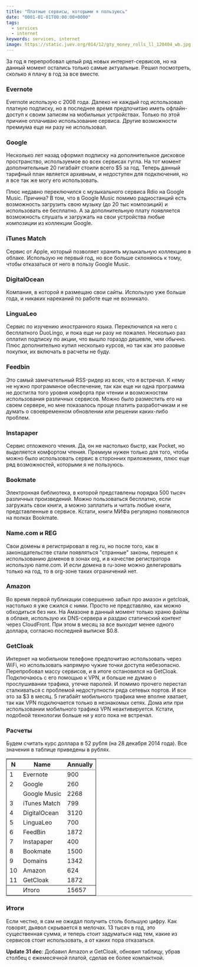 ```yaml
---
title: "Платные сервисы, которыми я пользуюсь"
date: "0001-01-01T00:00:00+0000"
tags:
  - services
  - internet
keywords: services, internet
image: https://static.juev.org/014/12/gty_money_rolls_ll_120404_wb.jpg
---
```

За год я перепробовал целый ряд новых интернет-сервисов, но на данный момент остались только самые актуальные. Решил посмотреть, сколько я плачу в год за все вместе.

### Evernote<a id="sec-1-1" name="sec-1-1"></a>

Evernote использую с 2008 года. Далеко не каждый год использовал платную подписку, но в последнее время предпочитаю иметь офлайн-доступ к своим записям на мобильных устройствах. Только по этой причине оплачиваю использование сервиса. Другие возможности премиума еще ни разу не использовал.

### Google<a id="sec-1-2" name="sec-1-2"></a>

Несколько лет назад оформил подписку на дополнительное дисковое пространство, используемое во всех сервисах гугла. На тот момент дополнительные 20 гигабайт стоили всего $5 за год. Теперь данный тарифный план является архивным, и недоступен для подключения, но я все так же могу его использовать.

Плюс недавно переключился с музыкального сервиса Rdio на Google Music. Причина? В том, что в Google Music помимо радиостанций есть возможность загрузить свою музыку (до 20 тыс композиций) и использовать ее бесплатно. А за дополнительную плату появляется возможность слушать и загружать на свои устройства любые композиции из коллекции Google.

### iTunes Match<a id="sec-1-3" name="sec-1-3"></a>

Сервис от Apple, который позволяет хранить музыкальную коллекцию в облаке. Использую не первый год, но все больше склоняюсь к тому, чтобы отказаться от него в пользу Google Music.

### DigitalOcean<a id="sec-1-4" name="sec-1-4"></a>

Компания, в которой я размещаю свои сайты. Использую уже больше года, и никаких нареканий по работе еще не возникало.

### LinguaLeo<a id="sec-1-5" name="sec-1-5"></a>

Сервис по изучению иностранного языка. Переключился на него с бесплатного DuoLingo, и пока еще ни разу не пожалел. Несколько раз оплатил подписку по акции, что вышло гораздо дешевле, чем обычно. Плюс дополнительно купил несколько курсов, но так как это разовые покупки, их включать в расчеты не буду.

### Feedbin<a id="sec-1-6" name="sec-1-6"></a>

Это самый замечательный RSS-ридер из всех, что я встречал. К нему не нужно программное обеспечение, так как еще ни одна программа не достигла того уровня комфорта при чтении и возможностям использования различных сервисов. Можно было разместить его на своем сервере, но мне показалось проще платить разработчикам и не думать о своевременном обновлении или решении каких-либо проблем.

### Instapaper<a id="sec-1-7" name="sec-1-7"></a>

Сервис отложеного чтения. Да, он не настолько быстр, как Pocket, но выделяется комфортом чтения. Премиум нужен только для того, чтобы можно было использовать сервис в сторонних приложениях, плюс еще ряд возможностей, которыми я не пользуюсь.

### Bookmate<a id="sec-1-8" name="sec-1-8"></a>

Электронная библиотека, в которой представлены порядка 500 тысяч различных произведений. Можно пользоваться бесплатно, если загружать свои книги, а можно заплатить и читать любые книги, представленные в сервисе. Кстати, книги МИФа регулярно появляются на полках Bookmate.

### Name.com и REG<a id="sec-1-9" name="sec-1-9"></a>

Свои домены я регистрировал в reg.ru, но после того, как в законодательстве стали появляться "странные" законы, перешел к использованию доменов в зонах org, и в качестве регистратора использую name.com. И если домена в ru-зоне можно делегировать только на год, то в org-зоне таких ограничений нет.

### Amazon<a id="sec-1-10" name="sec-1-10"></a>

Во время первой публикации совершенно забыл про амазон и getcloak, настолько я уже сжился с ними. Просто не представляю, как можно обходиться без них. На Амазоне в данный момент только храню файлы в облаке, использую их DNS-сервера и раздаю статический контент через CloudFront. При этом в месяц за все выходит менее одного доллара, согласно последней выписке $0.8.

### GetCloak<a id="sec-1-11" name="sec-1-11"></a>

Интернет на мобильном телефоне предпочитаю использовать через WiFi, но использовать напрямую чужие точки доступа небезопасно. Перепробовал массу сервисов, и в итоге остановился на GetCloak. Подключаюсь с его помощью к VPN, и больше не думаю о прослушивании трафика, утечке паролей. И помимо прочего перестал сталкиваться с проблемой недоступности ряда сетевых портов. И все это за $3 в месяц. 5 гигабайт мобильного трафика мне вполне хватает, так как VPN подключается только в незнакомых сетях. Дома или при использовании мобильного трафика VPN неактивируется. Кстати, подобной технологии больше ни у кого пока не встречал.

### Расчеты<a id="sec-1-10" name="sec-1-10"></a>

Будем считать курс доллара в 52 рубля (на 28 декабря 2014 года). Все значения в таблице приведены в рублях.

<table border="2" cellspacing="0" cellpadding="6" rules="groups" frame="hsides">


<colgroup>
<col  class="right" />

<col  class="left" />

<col  class="right" />
</colgroup>
<thead>
<tr>
<th scope="col" class="right">N</th>
<th scope="col" class="left">Name</th>
<th scope="col" class="right">Annually</th>
</tr>
</thead>

<tbody>
<tr>
<td class="right">1</td>
<td class="left">Evernote</td>
<td class="right">900</td>
</tr>


<tr>
<td class="right">2</td>
<td class="left">Google</td>
<td class="right">260</td>
</tr>


<tr>
<td class="right">&#xa0;</td>
<td class="left">Google Music</td>
<td class="right">2268</td>
</tr>


<tr>
<td class="right">3</td>
<td class="left">iTunes Match</td>
<td class="right">799</td>
</tr>


<tr>
<td class="right">4</td>
<td class="left">DigitalOcean</td>
<td class="right">3120</td>
</tr>


<tr>
<td class="right">5</td>
<td class="left">LinguaLeo</td>
<td class="right">700</td>
</tr>


<tr>
<td class="right">6</td>
<td class="left">FeedBin</td>
<td class="right">1872</td>
</tr>


<tr>
<td class="right">7</td>
<td class="left">Instapaper</td>
<td class="right">400</td>
</tr>


<tr>
<td class="right">8</td>
<td class="left">Bookmate</td>
<td class="right">1500</td>
</tr>


<tr>
<td class="right">9</td>
<td class="left">Domains</td>
<td class="right">1342</td>
</tr>


<tr>
<td class="right">10</td>
<td class="left">Amazon</td>
<td class="right">624</td>
</tr>


<tr>
<td class="right">11</td>
<td class="left">GetCloak</td>
<td class="right">1872</td>
</tr>
</tbody>

<tbody>
<tr>
<td class="right">&#xa0;</td>
<td class="left">Итого</td>
<td class="right">15657</td>
</tr>
</tbody>
</table>


### Итоги<a id="sec-1-11" name="sec-1-11"></a>

Если честно, я сам не ожидал получить столь большую цифру. Как говорят, дьявол скрывается в мелочах. 13 тысяч в год, это существенная сумма, и теперь стоит задуматься над тем, какие из сервисов стоит использовать, а от каких пора отказаться.

**Update 31 dec**: Добавил Amazon и GetCloak, обновил таблицу, убрав столбец с ежемесячной платой, сделав ее более компактной.
